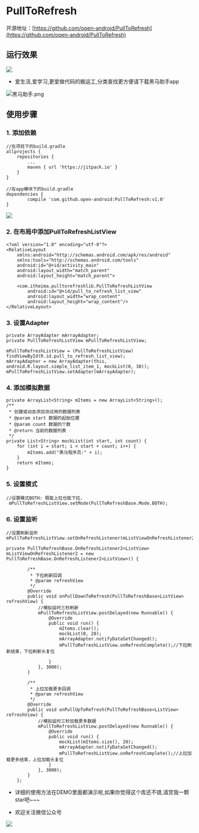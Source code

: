 # PullToRefresh

开源地址：[https://github.com/open-android/PullToRefresh](https://github.com/open-android/PullToRefresh)

## 运行效果 ##
![](img/pulltorefresh.gif)

* 爱生活,爱学习,更爱做代码的搬运工,分类查找更方便请下载黑马助手app


![黑马助手.png](http://upload-images.jianshu.io/upload_images/4037105-f777f1214328dcc4.png?imageMogr2/auto-orient/strip%7CimageView2/2/w/1240)


## 使用步骤
### 1. 添加依赖 ###
	//在项目下的build.gradle
	allprojects {
		repositories {
			...
			maven { url 'https://jitpack.io' }
		}
	}

	//在app模块下的build.gradle
	dependencies {
	        compile 'com.github.open-android:PullToRefresh:v1.0'
	}
	
![](http://oi5nqn6ce.bkt.clouddn.com/itheima/booster/code/jitpack.png)	


### 2. 在布局中添加PullToRefreshListView ###
	<?xml version="1.0" encoding="utf-8"?>
	<RelativeLayout
	    xmlns:android="http://schemas.android.com/apk/res/android"
	    xmlns:tools="http://schemas.android.com/tools"
	    android:id="@+id/activity_main"
	    android:layout_width="match_parent"
	    android:layout_height="match_parent">
	
	    <com.itheima.pulltorefreshlib.PullToRefreshListView
	        android:id="@+id/pull_to_refresh_list_view"
	        android:layout_width="wrap_content"
	        android:layout_height="wrap_content"/>
	</RelativeLayout>

### 3. 设置Adapter ###
    private ArrayAdapter mArrayAdapter;
    private PullToRefreshListView mPullToRefreshListView;

    mPullToRefreshListView = (PullToRefreshListView) findViewById(R.id.pull_to_refresh_list_view);
    mArrayAdapter = new ArrayAdapter(this, android.R.layout.simple_list_item_1, mockList(0, 30));
    mPullToRefreshListView.setAdapter(mArrayAdapter);

### 4. 添加模拟数据 ###
    private ArrayList<String> mItems = new ArrayList<String>();
    /**
     * 创建或动态添加测试用的数据列表
     * @param start 数据的起始位置
     * @param count 数据的个数
     * @return 当前的数据列表
     */
    private List<String> mockList(int start, int count) {
        for (int i = start; i < start + count; i++) {
            mItems.add("黑马程序员:" + i);
        }
        return mItems;
    }

### 5. 设置模式 ###
	//设置模式BOTH: 既能上拉也能下拉，
     mPullToRefreshListView.setMode(PullToRefreshBase.Mode.BOTH);

### 6. 设置监听 ###
	//设置刷新监听
	mPullToRefreshListView.setOnRefreshListener(mListViewOnRefreshListener2);

	private PullToRefreshBase.OnRefreshListener2<ListView> mListViewOnRefreshListener2 = new PullToRefreshBase.OnRefreshListener2<ListView>() {
	
	        /**
	         * 下拉刷新回调
	         * @param refreshView
	         */
	        @Override
	        public void onPullDownToRefresh(PullToRefreshBase<ListView> refreshView) {
	            //模拟延时三秒刷新
	            mPullToRefreshListView.postDelayed(new Runnable() {
	                @Override
	                public void run() {
	                    mItems.clear();
	                    mockList(0, 20);
	                    mArrayAdapter.notifyDataSetChanged();
	                    mPullToRefreshListView.onRefreshComplete();//下拉刷新结束，下拉刷新头复位
	
	                }
	            }, 3000);
	        }
	
	        /**
	         * 上拉加载更多回调
	         * @param refreshView
	         */
	        @Override
	        public void onPullUpToRefresh(PullToRefreshBase<ListView> refreshView) {
	            //模拟延时三秒加载更多数据
	            mPullToRefreshListView.postDelayed(new Runnable() {
	                @Override
	                public void run() {
	                    mockList(mItems.size(), 20);
	                    mArrayAdapter.notifyDataSetChanged();
	                    mPullToRefreshListView.onRefreshComplete();//上拉加载更多结束，上拉加载头复位
	                }
	            }, 3000);
	        }
	    };





* 详细的使用方法在DEMO里面都演示啦,如果你觉得这个库还不错,请赏我一颗star吧~~~

* 欢迎关注微信公众号

![](http://upload-images.jianshu.io/upload_images/4037105-8f737b5104dd0b5d.png?imageMogr2/auto-orient/strip%7CimageView2/2/w/1240)

